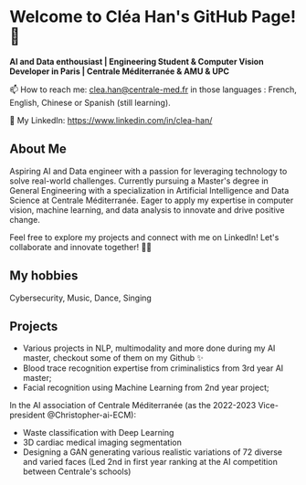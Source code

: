 <!--
**Clealiya/Clealiya** is a ✨ _special_ ✨ repository because its `README.md` (this file) appears on your GitHub profile.

Here are some ideas to get you started:

- 🔭 I’m currently working on ...
- 🌱 I’m currently learning ...
- 👯 I’m looking to collaborate on ...
- 🤔 I’m looking for help with ...
- 💬 Ask me about ...
- 📫 How to reach me: ...
- 😄 Pronouns: ...
- ⚡ Fun fact: ...
-->

# Welcome to Cléa Han's GitHub Page! 👋

**AI and Data enthousiast | Engineering Student & Computer Vision Developer in Paris | Centrale Méditerranée & AMU & UPC**

📫 How to reach me: clea.han@centrale-med.fr in those languages : French, English, Chinese or Spanish (still learning).

💬 My LinkedIn: https://www.linkedin.com/in/clea-han/ 

## About Me

Aspiring AI and Data engineer with a passion for leveraging technology to solve real-world challenges. Currently pursuing a Master's degree in General Engineering with a specialization in Artificial Intelligence and Data Science at Centrale Méditerranée. Eager to apply my expertise in computer vision, machine learning, and data analysis to innovate and drive positive change.

Feel free to explore my projects and connect with me on LinkedIn! Let's collaborate and innovate together! 🌟🤝

## My hobbies
Cybersecurity, Music, Dance, Singing

## Projects
- Various projects in NLP, multimodality and more done during my AI master, checkout some of them on my Github ✨
- Blood trace recognition expertise from criminalistics from 3rd year AI master;
- Facial recognition using Machine Learning from 2nd year project;

In the AI association of Centrale Méditerranée (as the 2022-2023 Vice-president @Christopher-ai-ECM): 
- Waste classification with Deep Learning
- 3D cardiac medical imaging segmentation
- Designing a GAN generating various realistic variations of 72 diverse and varied faces (Led 2nd in first year ranking at the AI competition between Centrale's schools)
